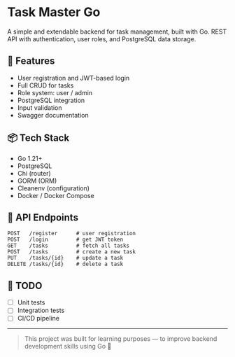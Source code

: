 # Task Master Go

A simple and extendable backend for task management, built with Go. REST API with authentication, user roles, and PostgreSQL data storage.

## 🚀 Features
- User registration and JWT-based login
- Full CRUD for tasks
- Role system: user / admin
- PostgreSQL integration
- Input validation
- Swagger documentation

## 📦 Tech Stack
- Go 1.21+
- PostgreSQL
- Chi (router)
- GORM (ORM)
- Cleanenv (configuration)
- Docker / Docker Compose

## 📌 API Endpoints
```http
POST   /register      # user registration
POST   /login         # get JWT token
GET    /tasks         # fetch all tasks
POST   /tasks         # create a new task
PUT    /tasks/{id}    # update a task
DELETE /tasks/{id}    # delete a task
```

## 🧠 TODO
- [ ] Unit tests
- [ ] Integration tests
- [ ] CI/CD pipeline

---

> This project was built for learning purposes — to improve backend development skills using Go 💪

